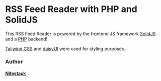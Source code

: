 # RSS Feed Reader with PHP and SolidJS

This RSS Feed Reader is powered by the frontend JS framework [SolidJS](https://solidjs.com/) and a [PHP](https://php.net/) backend!

[Tailwind CSS](https://tailwindcss.com/) and [daisyUI](https://daisyui.com/) were used for styling purposes.

### Author

#### [Nitestack](https://github.com/Nitestack)
